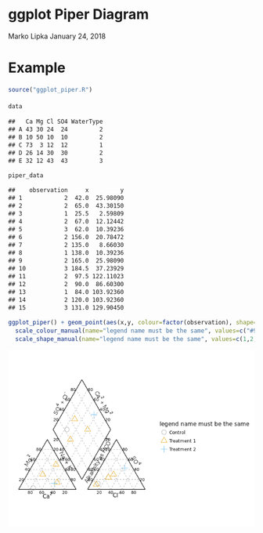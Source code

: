 ggplot Piper Diagram
================
Marko Lipka
January 24, 2018

Example
=======

``` r
source("ggplot_piper.R")

data
```

    ##   Ca Mg Cl SO4 WaterType
    ## A 43 30 24  24         2
    ## B 10 50 10  10         2
    ## C 73  3 12  12         1
    ## D 26 14 30  30         2
    ## E 32 12 43  43         3

``` r
piper_data
```

    ##    observation     x         y
    ## 1            2  42.0  25.98090
    ## 2            2  65.0  43.30150
    ## 3            1  25.5   2.59809
    ## 4            2  67.0  12.12442
    ## 5            3  62.0  10.39236
    ## 6            2 156.0  20.78472
    ## 7            2 135.0   8.66030
    ## 8            1 138.0  10.39236
    ## 9            2 165.0  25.98090
    ## 10           3 184.5  37.23929
    ## 11           2  97.5 122.11023
    ## 12           2  90.0  86.60300
    ## 13           1  84.0 103.92360
    ## 14           2 120.0 103.92360
    ## 15           3 131.0 129.90450

``` r
ggplot_piper() + geom_point(aes(x,y, colour=factor(observation), shape=factor(observation)), size=4, data=piper_data) + 
  scale_colour_manual(name="legend name must be the same", values=c("#999999", "#E69F00", "#56B4E9"), labels=c("Control", "Treatment 1", "Treatment 2")) +
  scale_shape_manual(name="legend name must be the same", values=c(1,2,3), labels=c("Control", "Treatment 1", "Treatment 2"))
```

![](README_files/figure-markdown_github/unnamed-chunk-1-1.png)
